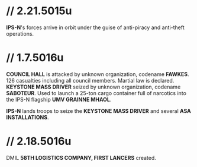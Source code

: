 # // 2.21.5015u
**IPS-N**'s forces arrive in orbit under the guise of anti-piracy and anti-theft operations.

# // 1.7.5016u
**COUNCIL HALL** is attacked by unknown organization, codename **FAWKES**. 126 casualties including all council members.
Martial law is declared.
**KEYSTONE MASS DRIVER** seized by unknown organization, codename **SABOTEUR**. 
Used to launch a 25-ton cargo container full of narcotics into the IPS-N flagship **UMV GRAINNE MHAOL**. 

**IPS-N** lands troops to seize the **KEYSTONE MASS DRIVER** and several **ASA INSTALLATIONS**.

# // 2.18.5016u
DMIL **58TH LOGISTICS COMPANY, FIRST LANCERS** created.